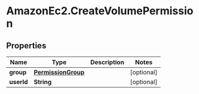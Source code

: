 # AmazonEc2.CreateVolumePermission

## Properties

Name | Type | Description | Notes
------------ | ------------- | ------------- | -------------
**group** | [**PermissionGroup**](PermissionGroup.md) |  | [optional] 
**userId** | **String** |  | [optional] 


